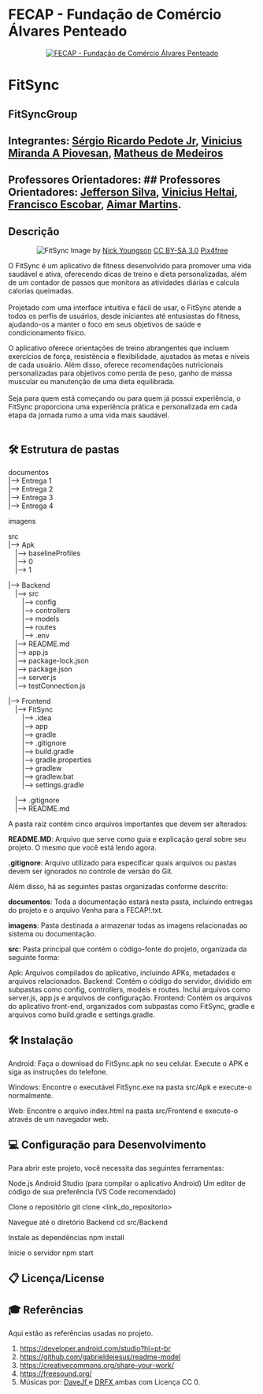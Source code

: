 # FECAP - Fundação de Comércio Álvares Penteado
<p align="center"> <a href= "https://www.fecap.br/"><img src="https://encrypted-tbn0.gstatic.com/images?q=tbn:ANd9GcRhZPrRa89Kma0ZZogxm0pi-tCn_TLKeHGVxywp-LXAFGR3B1DPouAJYHgKZGV0XTEf4AE&usqp=CAU" alt="FECAP - Fundação de Comércio Álvares Penteado" border="0"></a> </p>

# FitSync

## FitSyncGroup

## Integrantes: <a href="https://www.linkedin.com/in/sergio-pedote/">Sérgio Ricardo Pedote Jr</a>, <a href="https://www.linkedin.com/in/vinipiovesan/">Vinicius Miranda A Piovesan</a>, <a href="https://www.linkedin.com/in/matheus-de-medeiros-5516a02a9/">Matheus de Medeiros</a>

## Professores Orientadores: ## Professores Orientadores: <a href="https://www.linkedin.com/in/jefferson-o-silva/">Jefferson Silva</a>, <a href="https://www.linkedin.com/in/vheltai/">Vinicius Heltai</a>, <a href="https://www.linkedin.com/in/francisco-escobar/">Francisco Escobar</a>, <a href="https://www.linkedin.com/in/aimarlopes/">Aimar Martins</a>.

## Descrição
<p align="center"> <img src="https://pix4free.org/assets/library/2021-01-20/originals/game.jpg" alt="FitSync" border="0"> Image by <a href="http://www.nyphotographic.com/">Nick Youngson</a> <a rel="license" href="https://creativecommons.org/licenses/by-sa/3.0/">CC BY-SA 3.0</a> <a href="http://pix4free.org/">Pix4free</a> </p>

O FitSync é um aplicativo de fitness desenvolvido para promover uma vida saudável e ativa, oferecendo dicas de treino e dieta personalizadas, além de um contador de passos que monitora as atividades diárias e calcula calorias queimadas.
<br><br>
Projetado com uma interface intuitiva e fácil de usar, o FitSync atende a todos os perfis de usuários, desde iniciantes até entusiastas do fitness, ajudando-os a manter o foco em seus objetivos de saúde e condicionamento físico.

O aplicativo oferece orientações de treino abrangentes que incluem exercícios de força, resistência e flexibilidade, ajustados às metas e níveis de cada usuário. Além disso, oferece recomendações nutricionais personalizadas para objetivos como perda de peso, ganho de massa muscular ou manutenção de uma dieta equilibrada.
<br><br>
Seja para quem está começando ou para quem já possui experiência, o FitSync proporciona uma experiência prática e personalizada em cada etapa da jornada rumo a uma vida mais saudável.
<br><br>

## 🛠 Estrutura de pastas

documentos<br>
|--> Entrega 1<br>
|--> Entrega 2<br>
|--> Entrega 3<br>
|--> Entrega 4<br>

imagens<br>

src<br>
|--> Apk<br>
&emsp;|--> baselineProfiles<br>
&emsp;|--> 0<br>
&emsp;|--> 1<br>

|--> Backend<br>
&emsp;|--> src<br>
&emsp;&emsp;|--> config<br>
&emsp;&emsp;|--> controllers<br>
&emsp;&emsp;|--> models<br>
&emsp;&emsp;|--> routes<br>
&emsp;&emsp;|--> .env<br>
&emsp;|--> README.md<br>
&emsp;|--> app.js<br>
&emsp;|--> package-lock.json<br>
&emsp;|--> package.json<br>
&emsp;|--> server.js<br>
&emsp;|--> testConnection.js<br>

|--> Frontend<br>
&emsp;|--> FitSync<br>
&emsp;&emsp;|--> .idea<br>
&emsp;&emsp;|--> app<br>
&emsp;&emsp;|--> gradle<br>
&emsp;&emsp;|--> .gitignore<br>
&emsp;&emsp;|--> build.gradle<br>
&emsp;&emsp;|--> gradle.properties<br>
&emsp;&emsp;|--> gradlew<br>
&emsp;&emsp;|--> gradlew.bat<br>
&emsp;&emsp;|--> settings.gradle<br>

&emsp;|--> .gitignore<br>
&emsp;|--> README.md<br>

  

A pasta raiz contém cinco arquivos importantes que devem ser alterados:

<b>README.MD</b>: Arquivo que serve como guia e explicação geral sobre seu projeto. O mesmo que você está lendo agora.

<b>.gitignore</b>: Arquivo utilizado para especificar quais arquivos ou pastas devem ser ignorados no controle de versão do Git.

Além disso, há as seguintes pastas organizadas conforme descrito:

<b>documentos</b>: Toda a documentação estará nesta pasta, incluindo entregas do projeto e o arquivo Venha para a FECAP!.txt.

<b>imagens</b>: Pasta destinada a armazenar todas as imagens relacionadas ao sistema ou documentação.

<b>src</b>: Pasta principal que contém o código-fonte do projeto, organizada da seguinte forma:

Apk: Arquivos compilados do aplicativo, incluindo APKs, metadados e arquivos relacionados.
Backend: Contém o código do servidor, dividido em subpastas como config, controllers, models e routes. Inclui arquivos como server.js, app.js e arquivos de configuração.
Frontend: Contém os arquivos do aplicativo front-end, organizados com subpastas como FitSync, gradle e arquivos como build.gradle e settings.gradle.

## 🛠 Instalação
Android:
Faça o download do FitSync.apk no seu celular.
Execute o APK e siga as instruções do telefone.

Windows:
Encontre o executável FitSync.exe na pasta src/Apk e execute-o normalmente.

Web:
Encontre o arquivo index.html na pasta src/Frontend e execute-o através de um navegador web.

## 💻 Configuração para Desenvolvimento
Para abrir este projeto, você necessita das seguintes ferramentas:

Node.js
Android Studio (para compilar o aplicativo Android)
Um editor de código de sua preferência (VS Code recomendado)

 Clone o repositório
git clone <link_do_repositorio>

 Navegue até o diretório Backend
cd src/Backend

 Instale as dependências
npm install

 Inicie o servidor
npm start


## 📋 Licença/License


## 🎓 Referências

Aqui estão as referências usadas no projeto.

1. <https://developer.android.com/studio?hl=pt-br>
2. <https://github.com/gabrieldejesus/readme-model>
3. <https://creativecommons.org/share-your-work/>
4. <https://freesound.org/>
5. Músicas por: <a href="https://freesound.org/people/DaveJf/sounds/616544/"> DaveJf </a> e <a href="https://freesound.org/people/DRFX/sounds/338986/"> DRFX </a> ambas com Licença CC 0.

